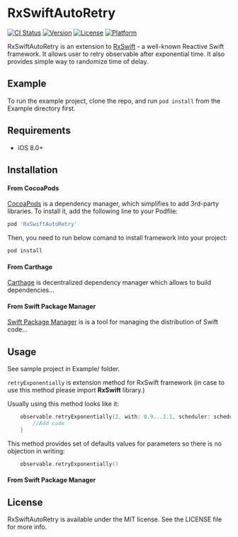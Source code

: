 # RxSwiftAutoRetry

[![CI Status](https://img.shields.io/travis/kbujak/RxSwiftAutoRetry.svg?style=flat)](https://travis-ci.org/kbujak/RxSwiftAutoRetry)
[![Version](https://img.shields.io/cocoapods/v/RxSwiftAutoRetry.svg?style=flat)](https://cocoapods.org/pods/RxSwiftAutoRetry)
[![License](https://img.shields.io/cocoapods/l/RxSwiftAutoRetry.svg?style=flat)](https://cocoapods.org/pods/RxSwiftAutoRetry)
[![Platform](https://img.shields.io/cocoapods/p/RxSwiftAutoRetry.svg?style=flat)](https://cocoapods.org/pods/RxSwiftAutoRetry)

RxSwiftAutoRetry is an extension to [RxSwift](https://github.com/ReactiveX/RxSwift) - a well-known Reactive Swift framework.
It allows user to retry observable after exponential time. It also provides simple way to randomize time of delay.

## Example

To run the example project, clone the repo, and run `pod install` from the Example directory first.

## Requirements
* iOS 8.0+
## Installation
#### From CocoaPods
[CocoaPods](https://cocoapods.org)  is a dependency manager, which simplifies to add 3rd-party libraries. To install it, add the following line to your Podfile:

```ruby
pod 'RxSwiftAutoRetry'
```
Then, you need to run below comand to install framework into your project:
```ruby
pod install
```

#### From Carthage
[Carthage](https://github.com/Carthage/Carthage) is decentralized dependency manager which allows to build dependencies...

#### From Swift Package Manager
[Swift Package Manager](https://swift.org/package-manager/) is is a tool for managing the distribution of Swift code...
## Usage
See sample project in Example/ folder.

`retryExponentially` is extension method for RxSwift framework (in case to use this method please import **RxSwift** library.)

Usually using this method looks like it:
```Swift
    observable.retryExponentially(2, with: 0.9...1.1, scheduler: scheduler) { error in
        //Add code
    }
```

This method provides set of defaults values for parameters so there is no objection in writing:
```Swift
    observable.retryExponentially()
```

#### From Swift Package Manager
## License

RxSwiftAutoRetry is available under the MIT license. See the LICENSE file for more info.
